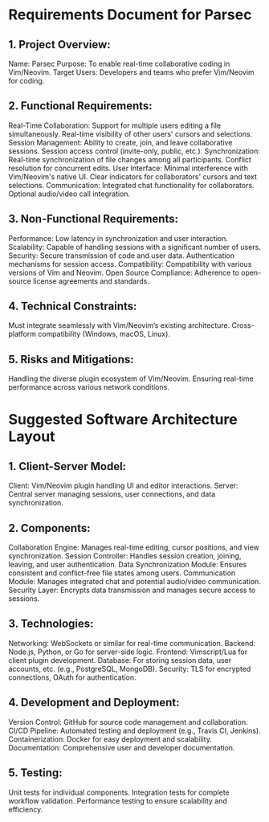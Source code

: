 # Requirements Document for Parsec
## 1. Project Overview:

Name: Parsec
Purpose: To enable real-time collaborative coding in Vim/Neovim.
Target Users: Developers and teams who prefer Vim/Neovim for coding.

## 2. Functional Requirements:

Real-Time Collaboration:
Support for multiple users editing a file simultaneously.
Real-time visibility of other users' cursors and selections.
Session Management:
Ability to create, join, and leave collaborative sessions.
Session access control (invite-only, public, etc.).
Synchronization:
Real-time synchronization of file changes among all participants.
Conflict resolution for concurrent edits.
User Interface:
Minimal interference with Vim/Neovim's native UI.
Clear indicators for collaborators' cursors and text selections.
Communication:
Integrated chat functionality for collaborators.
Optional audio/video call integration.

## 3. Non-Functional Requirements:

Performance:
Low latency in synchronization and user interaction.
Scalability:
Capable of handling sessions with a significant number of users.
Security:
Secure transmission of code and user data.
Authentication mechanisms for session access.
Compatibility:
Compatibility with various versions of Vim and Neovim.
Open Source Compliance:
Adherence to open-source license agreements and standards.

## 4. Technical Constraints:

Must integrate seamlessly with Vim/Neovim’s existing architecture.
Cross-platform compatibility (Windows, macOS, Linux).

## 5. Risks and Mitigations:

Handling the diverse plugin ecosystem of Vim/Neovim.
Ensuring real-time performance across various network conditions.


# Suggested Software Architecture Layout
## 1. Client-Server Model:

Client: Vim/Neovim plugin handling UI and editor interactions.
Server: Central server managing sessions, user connections, and data synchronization.

## 2. Components:

Collaboration Engine:
Manages real-time editing, cursor positions, and view synchronization.
Session Controller:
Handles session creation, joining, leaving, and user authentication.
Data Synchronization Module:
Ensures consistent and conflict-free file states among users.
Communication Module:
Manages integrated chat and potential audio/video communication.
Security Layer:
Encrypts data transmission and manages secure access to sessions.

## 3. Technologies:

Networking: WebSockets or similar for real-time communication.
Backend: Node.js, Python, or Go for server-side logic.
Frontend: Vimscript/Lua for client plugin development.
Database: For storing session data, user accounts, etc. (e.g., PostgreSQL, MongoDB).
Security: TLS for encrypted connections, OAuth for authentication.

## 4. Development and Deployment:

Version Control: GitHub for source code management and collaboration.
CI/CD Pipeline: Automated testing and deployment (e.g., Travis CI, Jenkins).
Containerization: Docker for easy deployment and scalability.
Documentation: Comprehensive user and developer documentation.

## 5. Testing:

Unit tests for individual components.
Integration tests for complete workflow validation.
Performance testing to ensure scalability and efficiency.

